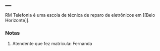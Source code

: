## __ 
RM Telefonia é uma escola de técnica de reparo de eletrônicos em [[Belo Horizonte]].

### Notas
1. Atendente que fez matrícula: Fernanda